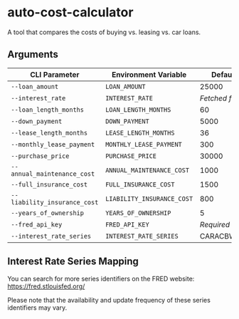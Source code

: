 # auto-cost-calculator
A tool that compares the costs of buying vs. leasing vs. car loans.

## Arguments

| CLI Parameter                | Environment Variable   | Default Value |
|------------------------------|------------------------|---------------|
| `--loan_amount`              | `LOAN_AMOUNT`          | 25000         |
| `--interest_rate`            | `INTEREST_RATE`        | *Fetched from API* |
| `--loan_length_months`       | `LOAN_LENGTH_MONTHS`   | 60            |
| `--down_payment`             | `DOWN_PAYMENT`         | 5000          |
| `--lease_length_months`      | `LEASE_LENGTH_MONTHS`  | 36            |
| `--monthly_lease_payment`    | `MONTHLY_LEASE_PAYMENT`| 300           |
| `--purchase_price`           | `PURCHASE_PRICE`       | 30000         |
| `--annual_maintenance_cost`  | `ANNUAL_MAINTENANCE_COST` | 1000       |
| `--full_insurance_cost`      | `FULL_INSURANCE_COST`  | 1500          |
| `--liability_insurance_cost` | `LIABILITY_INSURANCE_COST` | 800       |
| `--years_of_ownership`       | `YEARS_OF_OWNERSHIP`   | 5             |
| `--fred_api_key`             | `FRED_API_KEY`         | *Required*    |
| `--interest_rate_series`     | `INTEREST_RATE_SERIES` | CARACBW027SBOG |

## Interest Rate Series Mapping

You can search for more series identifiers on the FRED website: https://fred.stlouisfed.org/

Please note that the availability and update frequency of these series identifiers may vary.
